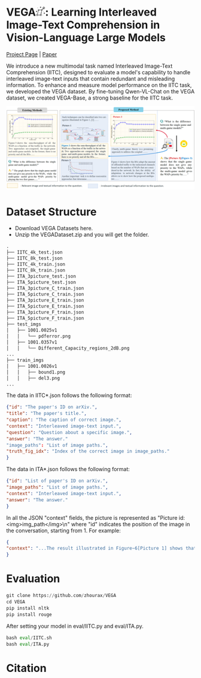 # VEGA<img src="assets/lyra.png" alt="Icon" width="25" height="25">: Learning Interleaved Image-Text Comprehension in Vision-Language Large Models

[Project Page](https://example.com/project) | [Paper](https://example.com/paper)

We introduce a new multimodal task named Interleaved Image-Text Comprehension (IITC), designed to evaluate a model's capability to handle interleaved image-text inputs that contain redundant and misleading information. To enhance and measure model performance on the IITC task, we developed the VEGA dataset. By fine-tuning Qwen-VL-Chat on the VEGA dataset, we created VEGA-Base, a strong baseline for the IITC task.

![](assets/intro1.png)

# Dataset Structure

- Download VEGA Datasets here.
- Unzip the VEGADataset.zip and you will get the folder.

```
.
├── IITC_4k_test.json
├── IITC_8k_test.json
├── IITC_4k_train.json
├── IITC_8k_train.json
├── ITA_3picture_test.json
├── ITA_5picture_test.json
├── ITA_3picture_C_train.json
├── ITA_5picture_C_train.json
├── ITA_3picture_E_train.json
├── ITA_5picture_E_train.json
├── ITA_3picture_F_train.json
├── ITA_5picture_F_train.json
├── test_imgs
│   ├── 1001.0025v1
│   │   └── pdferror.png
│   ├── 1001.0357v1
│   │   └── Different_Capacity_regions_2dB.png
...
├── train_imgs
│   ├── 1001.0026v1
│   │   ├── bound1.png
│   │   ├── del3.png
...
```

The data in IITC*.json follows the following format:

```json
{"id": "The paper's ID on arXiv.", 
"title": "The paper's title.", 
"caption": "The caption of correct image.",
"context": "Interleaved image-text input.",
"question": "Question about a specific image.", 
"answer": "The answer."
"image_paths": "List of image paths.",
"truth_fig_idx": "Index of the correct image in image_paths."
}
```

The data in ITA*.json follows the following format:

```json
{"id": "List of paper's ID on arXiv.", 
"image_paths": "List of image paths.", 
"context": "Interleaved image-text input.", 
"answer": "The answer."
}
```

In all the JSON "context" fields, the picture is represented as "Picture id: \<img\>img_path\<\/img\>\n" where "id" indicates the position of the image in the conversation, starting from 1. For example:


```json
{
"context": "...The result illustrated in Figure~6[Picture 1] shows that the proposed network extracting patches features separately performs significantly better than previous methods extracting patches feature together.\nPicture 1: <img>test_imgs/1803.06598v1/Figs/stack_LAN.png</img>\nFigure. 6 Picture 2: <img>test_imgs/1803.06598v1/Figs/SIR_VS_CR_curve.png</img>\nFigure. 7...", 
}
```

# Evaluation

```python
git clone https://github.com/zhourax/VEGA
cd VEGA
pip install nltk
pip install rouge
```

 After setting your model in eval/IITC.py and eval/ITA.py.

```python
bash eval/IITC.sh
bash eval/ITA.py
```

# Citation
